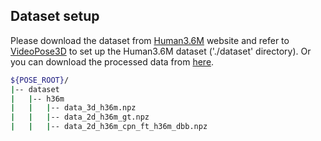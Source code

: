## Dataset setup

Please download the dataset from [Human3.6M](http://vision.imar.ro/human3.6m/) website and refer to [VideoPose3D](https://github.com/facebookresearch/VideoPose3D) to set up the Human3.6M dataset ('./dataset' directory). 
Or you can download the processed data from [here](https://drive.google.com/drive/folders/112GPdRC9IEcwcJRyrLJeYw9_YV4wLdKC?usp=sharing). 

```bash
${POSE_ROOT}/
|-- dataset
|   |-- h36m
|   |   |-- data_3d_h36m.npz
|   |   |-- data_2d_h36m_gt.npz
|   |   |-- data_2d_h36m_cpn_ft_h36m_dbb.npz
```
